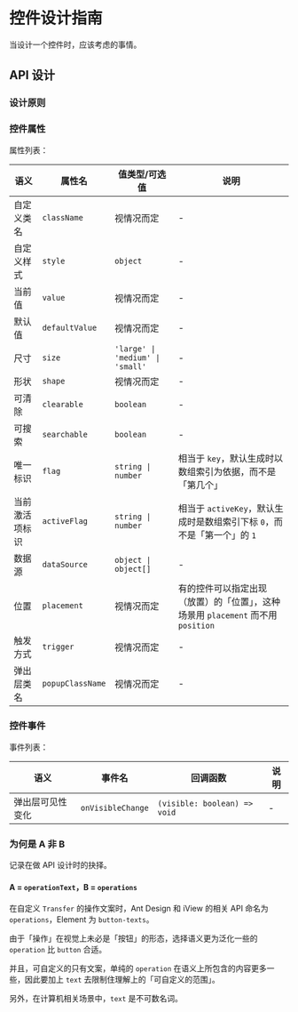 # 控件设计指南

当设计一个控件时，应该考虑的事情。

## API 设计

### 设计原则

### 控件属性

属性列表：

| 语义 | 属性名 | 值类型/可选值 | 说明 |
| --- | --- | --- | --- |
| 自定义类名 | `className` | 视情况而定 | - |
| 自定义样式 | `style` | `object` | - |
| 当前值 | `value` | 视情况而定 | - |
| 默认值 | `defaultValue` | 视情况而定 | - |
| 尺寸 | `size` | `'large' \| 'medium' \| 'small'` | - |
| 形状 | `shape` | 视情况而定 | - |
| 可清除 | `clearable` | `boolean` | - |
| 可搜索 | `searchable` | `boolean` | - |
| 唯一标识 | `flag` | `string \| number` | 相当于 `key`，默认生成时以数组索引为依据，而不是「第几个」 |
| 当前激活项标识 | `activeFlag` | `string \| number` | 相当于 `activeKey`，默认生成时是数组索引下标 `0`，而不是「第一个」的 `1` |
| 数据源 | `dataSource` | `object \| object[]` | - |
| 位置 | `placement` | 视情况而定 | 有的控件可以指定出现（放置）的「位置」，这种场景用 `placement` 而不用 `position` |
| 触发方式 | `trigger` | 视情况而定 | - |
| 弹出层类名 | `popupClassName` | 视情况而定 | - |

### 控件事件

事件列表：

| 语义 | 事件名 | 回调函数 | 说明 |
| --- | --- | --- | --- |
| 弹出层可见性变化 | `onVisibleChange` | `(visible: boolean) => void` | - |

### 为何是 A 非 B

记录在做 API 设计时的抉择。

#### A = `operationText`，B = `operations`

在自定义 `Transfer` 的操作文案时，Ant Design 和 iView 的相关 API 命名为 `operations`，Element 为 `button-texts`。

由于「操作」在视觉上未必是「按钮」的形态，选择语义更为泛化一些的 `operation` 比 `button` 合适。

并且，可自定义的只有文案，单纯的 `operation` 在语义上所包含的内容更多一些，因此要加上 `text` 去限制住理解上的「可自定义的范围」。

另外，在计算机相关场景中，`text` 是不可数名词。
